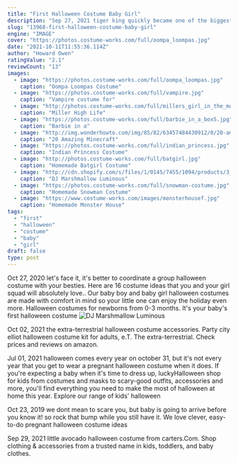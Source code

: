 ```yaml
---
title: "First Halloween Costume Baby Girl"
description: "Sep 27, 2021 tiger king quickly became one of the biggest pop-culture phenomenons of 2020, and with it, so did joe exotic's signature bleach blond strands and outrageous country-glam style.. The self-described gay, gun-toting cowboy with a mullet, will undoubtedly be a popular costume choice for halloween"
slug: "13968-first-halloween-costume-baby-girl"
engine: "IMAGE"
cover: "https://photos.costume-works.com/full/oompa_loompas.jpg"
date: "2021-10-11T11:55:36.114Z"
author: "Howard Owen"
ratingValue: "2.1"
reviewCount: "13"
images:
  - image: "https://photos.costume-works.com/full/oompa_loompas.jpg"
    caption: "Oompa Loompas Costume"
  - image: "https://photos.costume-works.com/full/vampire.jpg"
    caption: "Vampire costume for"
  - image: "http://photos.costume-works.com/full/millers_girl_in_the_moon.jpg"
    caption: "Miller High Life"
  - image: "https://photos.costume-works.com/full/barbie_in_a_box5.jpg"
    caption: "Barbie in a"
  - image: "http://img.wonderhowto.com/img/85/82/63457484430912/0/20-amazing-minecraft-costumes-minecon-2011.w654.jpg"
    caption: "20 Amazing Minecraft"
  - image: "https://photos.costume-works.com/full/indian_princess.jpg"
    caption: "Indian Princess Costume"
  - image: "http://photos.costume-works.com/full/batgirl.jpg"
    caption: "Homemade Batgirl Costume"
  - image: "http://cdn.shopify.com/s/files/1/0145/7455/1094/products/3_6496e210-6190-4bd6-af4b-3a01b313517b_1200x1200.jpg?v=1599203834"
    caption: "DJ Marshmallow Luminous"
  - image: "https://photos.costume-works.com/full/snowman-costume.jpg"
    caption: "Homemade Snowman Costume"
  - image: "https://www.costume-works.com/images/monsterhousef.jpg"
    caption: "Homemade Monster House"
tags:
  - "first"
  - "halloween"
  - "costume"
  - "baby"
  - "girl"
draft: false
type: post
---
```


Oct 27, 2020 let's face it, it's better to coordinate a group halloween costume with your besties. Here are 16 costume ideas that you and your girl squad will absolutely love.. Our baby boy and baby girl halloween costumes are made with comfort in mind so your little one can enjoy the holiday even more. Halloween costumes for newborns from 0-3 months. It's your baby's first halloween costume
![DJ Marshmallow Luminous](http://cdn.shopify.com/s/files/1/0145/7455/1094/products/3_6496e210-6190-4bd6-af4b-3a01b313517b_1200x1200.jpg?v=1599203834 "DJ Marshmallow Luminous")

Oct 02, 2021 the extra-terrestrial halloween costume accessories. Party city elliot halloween costume kit for adults, e.T. The extra-terrestrial. Check prices and reviews on amazon.
<!--inArticleAds-->

<!--galleryOne-->

Jul 01, 2021 halloween comes every year on october 31, but it's not every year that you get to wear a pregnant halloween costume when it does. If you're expecting a baby when it's time to dress up, luckyHalloween shop for kids from costumes and masks to scary-good outfits, accessories and more, you'll find everything you need to make the most of halloween at home this year. Explore our range of kids' halloween
<!--inArticleAds-->

<!--galleryTwo-->

Oct 23, 2019 we dont mean to scare you, but baby is going to arrive before you know it! so rock that bump while you still have it. We love clever, easy-to-do pregnant halloween costume ideas
<!--galleryThree-->

Sep 29, 2021 little avocado halloween costume from carters.Com. Shop clothing & accessories from a trusted name in kids, toddlers, and baby clothes.